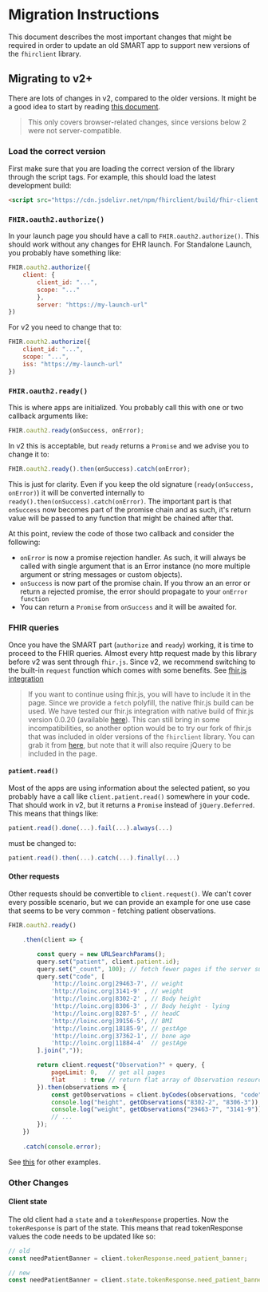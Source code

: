 # Migration Instructions

This document describes the most important changes that might be required
in order to update an old SMART app to support new versions of the `fhirclient`
library.

## Migrating to v2+

There are lots of changes in v2, compared to the older versions. It might be a
good idea to start by reading [this document](v2.md).

> This only covers browser-related changes, since versions below 2 were not server-compatible.


### Load the correct version
First make sure that you are loading the correct version of the library
through the script tags. For example, this should load the latest development build:
```html
<script src="https://cdn.jsdelivr.net/npm/fhirclient/build/fhir-client.js"></script>
```

### `FHIR.oauth2.authorize()`
    
In your launch page you should have a call to `FHIR.oauth2.authorize()`.
This should work without any changes for EHR launch. For Standalone Launch,
you probably  have something like:
```js
FHIR.oauth2.authorize({
    client: {
        client_id: "...",
        scope: "..."
        },
        server: "https://my-launch-url"
})
```
For v2 you need to change that to:
```js
FHIR.oauth2.authorize({
    client_id: "...",
    scope: "...",
    iss: "https://my-launch-url"
})
```

### `FHIR.oauth2.ready()`
This is where apps are initialized. You probably call this with
one or two callback arguments like:
```js
FHIR.oauth2.ready(onSuccess, onError);
```
In v2 this is acceptable, but `ready` returns a `Promise` and we
advise you to change it to:
```js
FHIR.oauth2.ready().then(onSuccess).catch(onError);
```
This is just for clarity. Even if you keep the old signature (`ready(onSuccess, onError)`)
it will be converted internally to `ready().then(onSuccess).catch(onError)`. The important
part is that `onSuccess` now becomes part of the promise chain and as such, it's return
value will be passed to any function that might be chained after that.

At this point, review the code of those two callback and consider
the following:
- `onError` is now a promise rejection handler. As such, it will
always be called with single argument that is an Error instance
(no more multiple argument or string messages or custom objects).
- `onSuccess` is now part of the promise chain. If you throw an
an error or return a rejected promise, the error should propagate
to your `onError function`
- You can return a `Promise` from `onSuccess` and it will be awaited for.

### FHIR queries
Once you have the SMART part (`authorize` and `ready`) working, it
is time to proceed to the FHIR queries. Almost every http request
made by this library before v2 was sent through `fhir.js`. Since v2,
we recommend switching to the built-in `request` function which comes
with some benefits. See [fhir.js integration](/#fhirjs-integration)

> If you want to continue using fhir.js, you will have to include it in the
    page. Since we provide a `fetch` polyfill, the native fhir.js build can be used.
    We have tested our fhir.js integration with native build of fhir.js version
    0.0.20 (available [here](../lib/nativeFhir.js)).
    This can still bring in some incompatibilities, so another option would be
    to try our fork of fhir.js that was included in older versions of the
    `fhirclient` library. You can grab it from [here](https://github.com/smart-on-fhir/client-js/blob/9e77b7b26b5d7dff7e65f25625441e0905f84811/lib/jqFhir.js),
    but note that it will also require jQuery to be included in the page.

#### `patient.read()`
Most of the apps are using information about the
selected patient, so you probably have a call like `client.patient.read()`
somewhere in your code. That should work in v2, but it returns a `Promise`
instead of `jQuery.Deferred`. This means that things like:
```js
patient.read().done(...).fail(...).always(...)
```
must be changed to:
```js
patient.read().then(...).catch(...).finally(...)
```

#### Other requests
Other requests should be convertible to `client.request()`. We can't
cover every possible scenario, but we can provide an example for one use case
that seems to be very common - fetching patient observations.
```js
FHIR.oauth2.ready()

    .then(client => {

        const query = new URLSearchParams();
        query.set("patient", client.patient.id);
        query.set("_count", 100); // fetch fewer pages if the server supports it
        query.set("code", [
            'http://loinc.org|29463-7', // weight
            'http://loinc.org|3141-9' , // weight
            'http://loinc.org|8302-2' , // Body height
            'http://loinc.org|8306-3' , // Body height - lying
            'http://loinc.org|8287-5' , // headC
            'http://loinc.org|39156-5', // BMI
            'http://loinc.org|18185-9', // gestAge
            'http://loinc.org|37362-1', // bone age
            'http://loinc.org|11884-4'  // gestAge
        ].join(","));

        return client.request("Observation?" + query, {
            pageLimit: 0,   // get all pages
            flat     : true // return flat array of Observation resources
        }).then(observations => {
            const getObservations = client.byCodes(observations, "code");
            console.log("height", getObservations("8302-2", "8306-3"));
            console.log("weight", getObservations("29463-7", "3141-9"));
            // ...
        });
    })
    
    .catch(console.error);
```
See [this](./fhirjs-equivalents) for other examples.

### Other Changes

#### Client state
The old client had a `state` and a `tokenResponse` properties. Now the
`tokenResponse` is part of the state. This means that read tokenResponse
values the code needs to be updated like so:

```js
// old
const needPatientBanner = client.tokenResponse.need_patient_banner;

// new
const needPatientBanner = client.state.tokenResponse.need_patient_banner;
```
